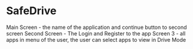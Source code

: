 # SafeDrive
Main Screen - the name of the application and continue button to second screen
Second Screen - The Login and Register to the app
Screen 3 - all apps in menu of the user, the user can select apps to view in Drive Mode
